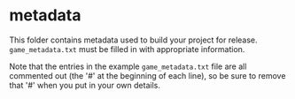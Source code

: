 # metadata

This folder contains metadata used to build your project for release. `game_metadata.txt` must be
filled in with appropriate information.

Note that the entries in the example `game_metadata.txt` file are all commented out (the '#' at
the beginning of each line), so be sure to remove that '#' when you put in your own details.

